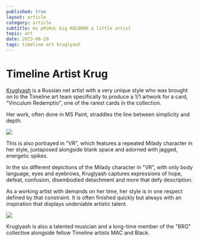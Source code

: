 ```yaml
---
published: true
layout: article
category: article
subtitle: ms pRiKoL big KOLOBOK a little artist
topic: art
date: 2023-06-29
tags: timeline art kruglyash
---
```


# Timeline Artist Krug

[Kruglyash](https://twitter.com/diskozavrik) is a Russian net artist with a very unique style who was brought on to the Timeline art team specifically to produce a 1/1 artwork for a card, "Vinculum Redemptio", one of the rarest cards in the collection. 

Her work, often done in MS Paint, straddles the line between simplicity and depth. 

![](https://pbs.twimg.com/media/FzAkJwqWYAAsv8_?format=jpg&name=large)

This is also portrayed in "VR", which features a repeated Milady character in her style, juxtaposed alongside blank space and adorned with jagged, energetic spikes. 

In the six different depictions of the Milady character in "VR", with only body language, eyes and eyebrows, Kruglyash captures expressions of hope, defeat, confusion, disembodied detachment and more that defy description. 

As a working artist with demands on her time, her style is in one respect defined by that constraint. It is often finished quickly but always with an inspiration that displays undeniable artistic talent.

![](https://dl.openseauserdata.com/cache/originImage/files/0bd2bba2ce173558730c56a5a3c32c35.png)

Kruglyash is also a talented musician and a long-time member of the "BRG" collective alongside fellow Timeline artists MAC and Black.